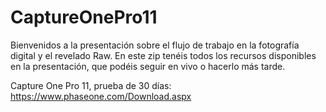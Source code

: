 # CaptureOnePro11

Bienvenidos a la presentación sobre el flujo de trabajo en la fotografía digital y el revelado Raw. En este zip tenéis todos los recursos disponibles en la presentación, que podéis seguir en vivo o hacerlo más tarde.

Capture One Pro 11, prueba de 30 días: https://www.phaseone.com/Download.aspx
